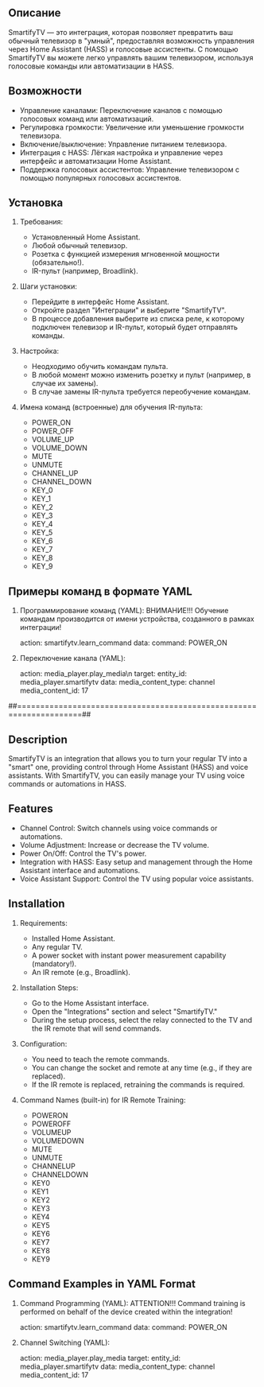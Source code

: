 ## Описание

SmartifyTV — это интеграция, которая позволяет превратить ваш обычный телевизор в "умный", предоставляя возможность управления через Home Assistant (HASS) и голосовые ассистенты. С помощью SmartifyTV вы можете легко управлять вашим телевизором, используя голосовые команды или автоматизации в HASS.

## Возможности

- Управление каналами: Переключение каналов с помощью голосовых команд или автоматизаций.
- Регулировка громкости: Увеличение или уменьшение громкости телевизора.
- Включение/выключение: Управление питанием телевизора.
- Интеграция с HASS: Лёгкая настройка и управление через интерфейс и автоматизации Home Assistant.
- Поддержка голосовых ассистентов: Управление телевизором с помощью популярных голосовых ассистентов.

## Установка

1. Требования:
   - Установленный Home Assistant.
   - Любой обычный телевизор.
   - Розетка с функцией измерения мгновенной мощности (обязательно!).
   - IR-пульт (например, Broadlink).

2. Шаги установки:
   - Перейдите в интерфейс Home Assistant.
   - Откройте раздел "Интеграции" и выберите "SmartifyTV".
   - В процессе добавления выберите из списка реле, к которому подключен телевизор и IR-пульт, который будет отправлять команды.

3. Настройка:
   - Неодходимо обучить командам пульта.
   - В любой момент можно изменить розетку и пульт (например, в случае их замены).
   - В случае замены IR-пульта требуется переобучение командам.

4. Имена команд (встроенные) для обучения IR-пульта:
   - POWER_ON
   - POWER_OFF
   - VOLUME_UP
   - VOLUME_DOWN
   - MUTE
   - UNMUTE
   - CHANNEL_UP
   - CHANNEL_DOWN
   - KEY_0
   - KEY_1
   - KEY_2
   - KEY_3
   - KEY_4
   - KEY_5
   - KEY_6
   - KEY_7
   - KEY_8
   - KEY_9

## Примеры команд в формате YAML

1. Программирование команд (YAML):
   ВНИМАНИЕ!!! Обучение командам производится от имени устройства, созданного в рамках интеграции!
   
   action: smartifytv.learn_command
   data:
     command: POWER_ON


3. Переключение канала (YAML):
   
   action: media_player.play_media\n
   target:
     entity_id: media_player.smartifytv
   data:
     media_content_type: channel
     media_content_id: 17

##====================================================================##

## Description

SmartifyTV is an integration that allows you to turn your regular TV into a "smart" one, providing control through Home Assistant (HASS) and voice assistants. With SmartifyTV, you can easily manage your TV using voice commands or automations in HASS.

## Features

- Channel Control: Switch channels using voice commands or automations.
- Volume Adjustment: Increase or decrease the TV volume.
- Power On/Off: Control the TV's power.
- Integration with HASS: Easy setup and management through the Home Assistant interface and automations.
- Voice Assistant Support: Control the TV using popular voice assistants.

## Installation

1. Requirements:
   - Installed Home Assistant.
   - Any regular TV.
   - A power socket with instant power measurement capability (mandatory!).
   - An IR remote (e.g., Broadlink).

2. Installation Steps:
   - Go to the Home Assistant interface.
   - Open the "Integrations" section and select "SmartifyTV."
   - During the setup process, select the relay connected to the TV and the IR remote that will send commands.

3. Configuration:
   - You need to teach the remote commands.
   - You can change the socket and remote at any time (e.g., if they are replaced).
   - If the IR remote is replaced, retraining the commands is required.

4. Command Names (built-in) for IR Remote Training:
   - POWERON
   - POWEROFF
   - VOLUMEUP
   - VOLUMEDOWN
   - MUTE
   - UNMUTE
   - CHANNELUP
   - CHANNELDOWN
   - KEY0
   - KEY1
   - KEY2
   - KEY3
   - KEY4
   - KEY5
   - KEY6
   - KEY7
   - KEY8
   - KEY9

## Command Examples in YAML Format

1. Command Programming (YAML):
   ATTENTION!!! Command training is performed on behalf of the device created within the integration!

   action: smartifytv.learn_command
   data:
     command: POWER_ON

2. Channel Switching (YAML):

   action: media_player.play_media
   target:
     entity_id: media_player.smartifytv
   data:
     media_content_type: channel
     media_content_id: 17
